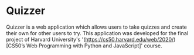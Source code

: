 # Quizzer

Quizzer is a web application which allows users to take quizzes and create their own for other users to try. This application was developed for the final project of Harvard University's '(https://cs50.harvard.edu/web/2020/)[CS50’s Web Programming with Python and JavaScript]' course. 
